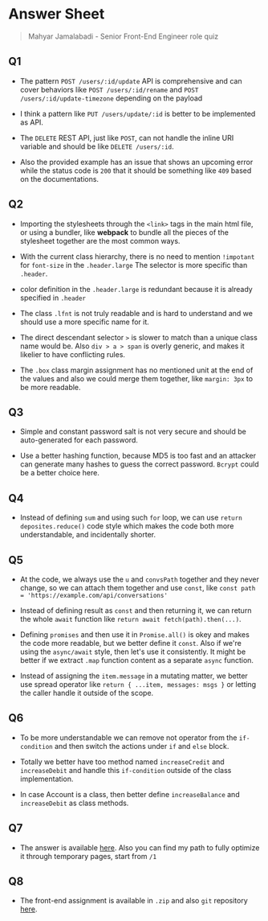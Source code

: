 # Answer Sheet

> Mahyar Jamalabadi - Senior Front-End Engineer role quiz

## Q1

- The pattern `POST /users/:id/update` API is comprehensive and can cover behaviors like `POST /users/:id/rename` and `POST /users/:id/update-timezone` depending on the payload

- I think a pattern like `PUT /users/update/:id` is better to be implemented as API.

- The `DELETE` REST API, just like `POST`, can not handle the inline URI variable and should be like `DELETE /users/:id`.

- Also the provided example has an issue that shows an upcoming error while the status code is `200` that it should be something like `409` based on the documentations.
  
## Q2

- Importing the stylesheets through the `<link>` tags in the main html file, or using a bundler, like **webpack** to bundle all the pieces of the stylesheet together are the most common ways. 

- With the current class hierarchy, there is no need to mention `!impotant` for `font-size` in the `.header.large` The selector is more specific than `.header`.

- color definition in the `.header.large` is redundant because it is already specified in `.header`

- The class `.lfnt` is not truly readable and is hard to understand and we should use a more specific name for it.

- The direct descendant selector `>` is slower to match than a unique class name would be. Also `div > a > span` is overly generic, and makes it likelier to have conflicting rules.

- The `.box` class margin assignment has no mentioned unit at the end of the values and also we could merge them together, like `margin: 3px` to be more readable.

## Q3

- Simple and constant password salt is not very secure and should be auto-generated for each password.

- Use a better hashing function, because MD5 is too fast and an attacker can generate many hashes to guess the correct password. `Bcrypt` could be a better choice here.

## Q4

- Instead of defining `sum` and using such `for` loop, we can use `return deposites.reduce()` code style which makes the code both more understandable, and incidentally shorter.

## Q5

- At the code, we always use the `u` and `convsPath` together and they never change, so we can attach them together and use `const`, like `const path = 'https://example.com/api/conversations'`

- Instead of defining result as `const` and then returning it, we can return the whole `await` function like `return await fetch(path).then(...)`.

- Defining `promises` and then use it in `Promise.all()` is okey and makes the code more readable, but we better define it `const`. Also if we're using the `async/await` style, then let's use it consistently. It might be better if we extract `.map` function content as a separate `async` function.

- Instead of assigning the `item.message` in a mutating matter, we better use spread operator like `return { ...item, messages: msgs }` or letting the caller handle it outside of the scope.

## Q6

- To be more understandable we can remove not operator from the `if-condition` and then switch the actions under `if` and `else` block.

- Totally we better have too method named `increaseCredit` and `increaseDebit` and handle this `if-condition` outside of the class implementation.

- In case Account is a class, then better define `increaseBalance` and `increaseDebit` as class methods.

## Q7

- The answer is available [here](https://jsfiddle.net/mahyarj/f7ctjvya/). Also you can find my path to fully optimize it through temporary pages, start from `/1 `

## Q8

- The front-end assignment is available in `.zip` and also `git` repository [here](https://github.com/MahyarJ/unity-frontend-quiz).

